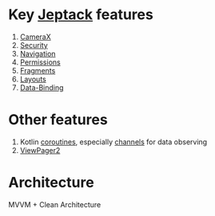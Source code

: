 # Key [Jeptack](https://developer.android.com/jetpack) features
1. [CameraX](https://developer.android.com/training/camerax)
2. [Security](https://developer.android.com/topic/security/data)
3. [Navigation](https://developer.android.com/topic/libraries/architecture/navigation.html)
4. [Permissions](https://developer.android.com/guide/topics/permissions/index.html)
5. [Fragments](https://developer.android.com/guide/components/fragments)
6. [Layouts](https://developer.android.com/guide/topics/ui/declaring-layout)
7. [Data-Binding](https://developer.android.com/topic/libraries/data-binding)

# Other features
1. Kotlin [coroutines](https://kotlinlang.org/docs/reference/coroutines-overview.html), especially [channels](https://kotlinlang.org/docs/reference/coroutines/channels.html) for data observing
2. [ViewPager2](https://github.com/googlesamples/android-viewpager2)

# Architecture
MVVM + Clean Architecture
